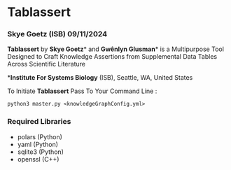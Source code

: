 # Tablassert
### Skye Goetz (ISB) 09/11/2024

**Tablassert** by **Skye Goetz**\* and **Gwênlyn Glusman**\* is a Multipurpose Tool Designed to Craft Knowledge Assertions from Supplemental Data Tables Across Scientific Literature

***Institute For Systems Biology** (ISB), Seattle, WA, United States

To Initiate **Tablassert** Pass To Your Command Line :

```
python3 master.py <knowledgeGraphConfig.yml>
```
### Required Libraries
- polars (Python)
- yaml (Python)
- sqlite3 (Python)
- openssl (C++)
